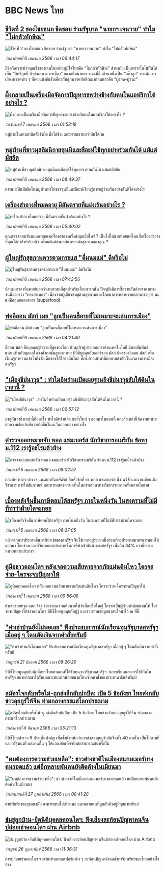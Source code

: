 # BBC News ไทย## [ชีวิตที่ 2 ของไชยชนก ชิดชอบ ร่วมรัฐบาล "นายกฯ เจนวาย" ทำไม "ไม่กลัวทักษิณ"](https://www.bbc.com/thai/articles/c9w85yr8g0eo?at_campaign=githubrss)![ชีวิตที่ 2 ของไชยชนก ชิดชอบ ร่วมรัฐบาล "นายกฯ เจนวาย" ทำไม "ไม่กลัวทักษิณ"](https://ichef.bbci.co.uk/ace/standard/240/cpsprodpb/f91e/live/73a3ee80-12b1-11f0-8e04-51770ccd4119.jpg)_วันอาทิตย์ที่ 6 เมษายน 2568 เวลา 06:44:17_มีข้อวิเคราะห์ว่าจุดแข็งของเจนใหม่ค่ายภูมิใจไทยคือ “ไม่กลัวทักษิณ” ส่วนหนึ่งเป็นเพราะโตไม่ทันได้เห็น “อิทธิฤทธิ์-อิทธิพลทางการเมือง” ของอดีตนายกฯ ขณะที่อีกส่วนหนึ่งเป็น “แก๊งลูก” ของนักการเมืองพรรคต่าง ๆ ที่เคยแข่งขันขับเคี่ยวกับลูกพรรคทักษิณมาก่อนแล้วคือ “ผู้รอด-ผู้ชนะ”## [ผึ้งกลายเป็นเครื่องมือจัดการปัญหาระหว่างช้างกับคนในแอฟริกาได้อย่างไร ?](https://www.bbc.com/thai/articles/cj68z3n3wlno?at_campaign=githubrss)![ผึ้งกลายเป็นเครื่องมือจัดการปัญหาระหว่างช้างกับคนในแอฟริกาได้อย่างไร ?](https://ichef.bbci.co.uk/ace/standard/240/cpsprodpb/49ef/live/8521e760-11e5-11f0-ac9f-c37d6fd89579.jpg)_วันจันทร์ที่ 7 เมษายน 2568 เวลา 01:52:18_หมู่บ้านในเคนยาติดตั้งรังผึ้งเพื่อไล่ช้าง และพวกเขาพบว่ามันได้ผล## [หมู่บ้านที่ชาวมุสลิมนิกายซุนนีและชีอะห์ใช้ทุกอย่างร่วมกันได้ แม้แต่มัสยิด](https://www.bbc.com/thai/articles/ce82nyz6l7xo?at_campaign=githubrss)![หมู่บ้านที่ชาวมุสลิมนิกายซุนนีและชีอะห์ใช้ทุกอย่างร่วมกันได้ แม้แต่มัสยิด](https://ichef.bbci.co.uk/ace/standard/240/cpsprodpb/77e4/live/cbc799e0-098d-11f0-88b7-5556e7b55c5e.png)_วันอาทิตย์ที่ 6 เมษายน 2568 เวลา 08:49:37_การแบ่งปันมัสยิดในหมู่บ้านทำให้ชาวซุนนีและชีอะห์เรียนรู้การอยู่ร่วมกันอย่างสันติได้อย่างไร## [เครื่องสำอางที่หมดอายุ มีอันตรายที่แฝงเร้นอย่างไร ?](https://www.bbc.com/thai/articles/cly8ld5g79xo?at_campaign=githubrss)![เครื่องสำอางที่หมดอายุ มีอันตรายที่แฝงเร้นอย่างไร ?](https://ichef.bbci.co.uk/ace/standard/240/cpsprodpb/b2e6/live/1b07f930-0ecc-11f0-ba12-8d27eb561761.jpg)_วันอาทิตย์ที่ 6 เมษายน 2568 เวลา 05:40:02_คุณตรวจสอบวันหมดอายุของเครื่องสำอางครั้งล่าสุดเมื่อไหร่ ? เป็นไปได้มากน้อยแค่ไหนที่เครื่องสำอางที่คุณใช้กำลังทำร้ายผิว หรือแม้แต่ส่งผลอันตรายต่อสุขภาพของคุณ ?## [ผู้ใหญ่รักสุขภาพควรตามกระแส "ดื่มนมแม่" ดีหรือไม่](https://www.bbc.com/thai/articles/cdrgd4y81gxo?at_campaign=githubrss)![ผู้ใหญ่รักสุขภาพควรตามกระแส "ดื่มนมแม่" ดีหรือไม่](https://ichef.bbci.co.uk/ace/standard/240/cpsprodpb/cd3b/live/457bc910-12bb-11f0-99ce-6962528d8ae7.jpg)_วันอาทิตย์ที่ 6 เมษายน 2568 เวลา 07:43:56_น้ำนมมารดาที่แพทย์บอกว่าเหมาะสมที่สุดสำหรับเลี้ยงทารกนั้น ปัจจุบันมีการซื้อขายกันด้วยราคาแพง จนมีฉายาว่า “ทองคำเหลว” เนื่องจากผู้เชี่ยวชาญด้านสุขภาพและโภชนาการหลายรายออกมาระบุว่า นมแม่คือสุดยอดอาหาร (superfood)## [พ่ออีลอน มัสก์ เผย "ลูกเป็นคนขี้อายที่ไม่เหมาะจะเล่นการเมือง"](https://www.bbc.com/thai/articles/cm24947dxmwo?at_campaign=githubrss)![พ่ออีลอน มัสก์ เผย "ลูกเป็นคนขี้อายที่ไม่เหมาะจะเล่นการเมือง"](https://ichef.bbci.co.uk/ace/standard/240/cpsprodpb/4f4d/live/637310a0-0eff-11f0-9021-b1661f716c64.jpg)_วันอาทิตย์ที่ 6 เมษายน 2568 เวลา 04:21:40_อีลอน มัสก์ คือบุคคลผู้ร่ำรวยที่สุดของโลก นักธุรกิจผู้ประกอบการด้านเทคโนโลยี มีสายสัมพันธ์แน่นแฟ้นกับบุคคลในวงสังคมชั้นสูงมากมาย บีบีซีพูดคุยกับเออร์รอล มัสก์ บิดาของอีลอน มัสก์ เพื่อเรียนรู้ทำความเข้าใจถึงวัยเด็กของซีอีโอระดับโลก ที่เพิ่งก้าวเข้ามามีบทบาทสำคัญในแวดวงการเมืองสหรัฐฯ## ["เมืองขีปนาวุธ" : ทำไมอิหร่านเปิดเผยฐานยิงขีปนาวุธลับใต้ดินในเวลานี้ ? ](https://www.bbc.com/thai/articles/c9qwl37xer9o?at_campaign=githubrss)!["เมืองขีปนาวุธ" : ทำไมอิหร่านเปิดเผยฐานยิงขีปนาวุธลับใต้ดินในเวลานี้ ? ](https://ichef.bbci.co.uk/ace/standard/240/cpsprodpb/a5d8/live/138cb200-0fcf-11f0-ac9f-c37d6fd89579.png)_วันอาทิตย์ที่ 6 เมษายน 2568 เวลา 02:57:12_มาดูกันว่าสิ่งเหล่านี้คืออะไร ทำไมอิหร่านจึงเผยสิ่งใหม่ ๆ ออกมาในตอนนี้ และสิ่งเหล่านี้มีความหมายต่อความขัดแย้งที่อาจเกิดขึ้นในตะวันออกกลางอย่างไร## [ตำรวจออกหมายจับ พอล แชมเบอร์ส นักวิชาการอเมริกัน ข้อหา ม.112 เรารู้อะไรแล้วบ้าง](https://www.bbc.com/thai/articles/cpwz29kn5gqo?at_campaign=githubrss)![ตำรวจออกหมายจับ พอล แชมเบอร์ส นักวิชาการอเมริกัน ข้อหา ม.112 เรารู้อะไรแล้วบ้าง](https://ichef.bbci.co.uk/ace/standard/240/cpsprodpb/8b87/live/de868860-11ef-11f0-ba12-8d27eb561761.jpg)_วันเสาร์ที่ 5 เมษายน 2568 เวลา 08:02:57_กองทัพ ทหาร ตำรวจ และสถาบันกษัตริย์ คือหัวข้อที่ ดร.พอล แชมเบอร์ส มีงานวิจัยและงานเขียนเชิงวิชาการ การให้สัมภาษณ์ และการแสดงความเห็นในการเสวนาทางวิชาการหลายครั้งหลายโอกาส## [เบื้องหลังจีนขึ้นภาษีตอบโต้สหรัฐฯ ภายในหนึ่งวัน ในสงครามที่ไม่มีทีท่าว่าฝ่ายใดจะถอย](https://www.bbc.com/thai/articles/c89gx2ld981o?at_campaign=githubrss)![เบื้องหลังจีนขึ้นภาษีตอบโต้สหรัฐฯ ภายในหนึ่งวัน ในสงครามที่ไม่มีทีท่าว่าฝ่ายใดจะถอย](https://ichef.bbci.co.uk/ace/standard/240/cpsprodpb/02be/live/42a521f0-11d5-11f0-ac9f-c37d6fd89579.jpg)_วันเสาร์ที่ 5 เมษายน 2568 เวลา 08:27:05_หลังจากการประกาศขึ้นภาษีนำเข้าของสหรัฐฯ จีนใช้เวลาอยู่ระยะหนึ่งก่อนที่จะประกาศมาตรการตอบโต้ออกมา โดยช่วงเวลาที่จีนออกมาประกาศขึ้นภาษีนำเข้าสินค้าของสหรัฐฯ เพิ่มอีก 34% อาจมีความหมายหลายประการ## [คู่มือชาวคอนโดฯ หลังเจอความเสียหายจากภัยแผ่นดินไหว ใครจะจ่าย-ใครจะจบปัญหาให้](https://www.bbc.com/thai/articles/c807rxp8lxpo?at_campaign=githubrss)![คู่มือชาวคอนโดฯ หลังเจอความเสียหายจากภัยแผ่นดินไหว ใครจะจ่าย-ใครจะจบปัญหาให้](https://ichef.bbci.co.uk/ace/standard/240/cpsprodpb/3cdd/live/100dc880-0edf-11f0-b234-07dc7691c360.jpg)_วันอังคารที่ 1 เมษายน 2568 เวลา 09:56:08_ถ้าเจอรอยทรุด แตก ร้าว ร่องรอยความเสียหายไม่ว่าเล็กหรือใหญ่ ใครจะเป็นผู้จ่ายค่าซ่อมแซมให้ ใครจะจบปัญหาให้ชาวคอนโดฯ บีบีซีไทยพูดคุยกับผู้รู้ และรวบรวมข้อมูลน่าสนใจมาไว้ ณ ที่นี้## ["ค่าเช่าบ้านยังไม่พอเลย" ฟังประสบการณ์นักเรียนทุนรัฐบาลสหรัฐฯ เมื่ออยู่ ๆ โดนตัดเงินจากคำสั่งทรัมป์](https://www.bbc.com/thai/articles/cewkjr8yny8o?at_campaign=githubrss)!["ค่าเช่าบ้านยังไม่พอเลย" ฟังประสบการณ์นักเรียนทุนรัฐบาลสหรัฐฯ เมื่ออยู่ ๆ โดนตัดเงินจากคำสั่งทรัมป์](https://ichef.bbci.co.uk/ace/standard/240/cpsprodpb/8497/live/99a530e0-066c-11f0-88b7-5556e7b55c5e.jpg)_วันศุกร์ที่ 21 มีนาคม 2568 เวลา 08:26:20_บีบีซีไทยพูดคุยกับนักศึกษาไทยสามคนที่ได้รับทุนจากรัฐบาลสหรัฐฯ ว่าการเรียนและการใช้ชีวิตในสหรัฐฯ ของพวกเขาได้รับผลกระทบมากน้อยขนาดไหนจากคำสั่งของประธานาธิบดีทรัมป์## [สมัครใจกลับหรือไม่-ถูกส่งลึกลับปกปิด: เปิด 5 ข้อกังขา ไทยส่งกลับชาวอุยกูร์ให้จีน ท่ามกลางกระแสโลกประณาม](https://www.bbc.com/thai/articles/cj677j4r6jno?at_campaign=githubrss)![สมัครใจกลับหรือไม่-ถูกส่งลึกลับปกปิด: เปิด 5 ข้อกังขา ไทยส่งกลับชาวอุยกูร์ให้จีน ท่ามกลางกระแสโลกประณาม](https://ichef.bbci.co.uk/ace/standard/240/cpsprodpb/b503/live/bfb85050-f5c3-11ef-97ab-abb74cabf06c.jpg)_วันอังคารที่ 4 มีนาคม 2568 เวลา 05:21:13_บีบีซีไทยสำรวจ 5 ประเด็นสำคัญ เพื่อชั่งน้ำหนักว่าการส่งชาวอุยกูร์กลับจีนทั้ง 40 คนนั้น เป็นไปตามที่นายกรัฐมนตรี และคนอื่น ๆ ได้แถลงข้อเท็จจริงต่อสาธารณชนหรือไม่## ["ผมต้องการความช่วยเหลือ": ชาวต่างชาติในเมืองสแกมเมอร์บางคนรอดแล้ว แต่อีกหลายพันคนยังติดค้างในเมียนมา](https://www.bbc.com/thai/articles/cdx229ek55qo?at_campaign=githubrss)!["ผมต้องการความช่วยเหลือ": ชาวต่างชาติในเมืองสแกมเมอร์บางคนรอดแล้ว แต่อีกหลายพันคนยังติดค้างในเมียนมา](https://ichef.bbci.co.uk/ace/standard/240/cpsprodpb/cac7/live/60c82030-f4b9-11ef-9e61-71ee71f26eb1.jpg)_วันพฤหัสบดีที่ 27 กุมภาพันธ์ 2568 เวลา 08:41:28_ค่ายพักพิงขาดสุขอนามัย อาหารแทบไม่เพียงพอ และหลายคนที่ถูกกักตัวอยู่มีสุขภาพย่ำแย่## [ข่มขู่ลูกบ้าน-ยึดนิติบุคคลคอนโดฯ: ฟังเสียงสะท้อนปัญหาคนจีนปล่อยเช่าคอนโดฯ ผ่าน Airbnb](https://www.bbc.com/thai/articles/c5y920wzjvxo?at_campaign=githubrss)![ข่มขู่ลูกบ้าน-ยึดนิติบุคคลคอนโดฯ: ฟังเสียงสะท้อนปัญหาคนจีนปล่อยเช่าคอนโดฯ ผ่าน Airbnb](https://ichef.bbci.co.uk/ace/standard/240/cpsprodpb/a700/live/73f34de0-f42f-11ef-896e-d7e7fb1719a4.jpg)_วันพุธที่ 26 กุมภาพันธ์ 2568 เวลา 11:36:31_การปล่อยเช่าคอนโดฯ รายวันผ่านแพลตฟอร์มต่าง ๆ สะท้อนปัญหาด้านอสังหาริมทรัพย์ของไทยอย่างไรบ้าง